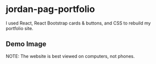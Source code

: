 # jordan-pag-portfolio

I used React, React Bootstrap cards & buttons, and CSS to rebuild my portfolio site.

## Demo Image

NOTE: The website is best viewed on computers, not phones.
